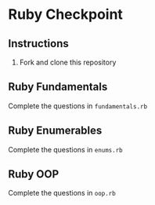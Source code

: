 # Ruby Checkpoint

## Instructions

1. Fork and clone this repository

## Ruby Fundamentals
Complete the questions in `fundamentals.rb`

## Ruby Enumerables
Complete the questions in `enums.rb`

## Ruby OOP
Complete the questions in `oop.rb`
